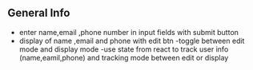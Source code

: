 ## General Info 
- enter  name,email ,phone number in input fields with submit button
- display of  name ,email and phone   with edit  btn 
-toggle between  edit mode  and display mode
-use state  from react to  track user info (name,eamil,phone) and tracking mode  between edit or display

